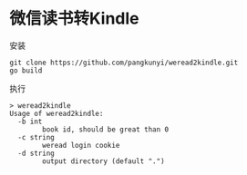 微信读书转Kindle
=========
安装
```
git clone https://github.com/pangkunyi/weread2kindle.git
go build
```

执行
```
> weread2kindle
Usage of weread2kindle:
  -b int
        book id, should be great than 0
  -c string
        weread login cookie
  -d string
        output directory (default ".")
```